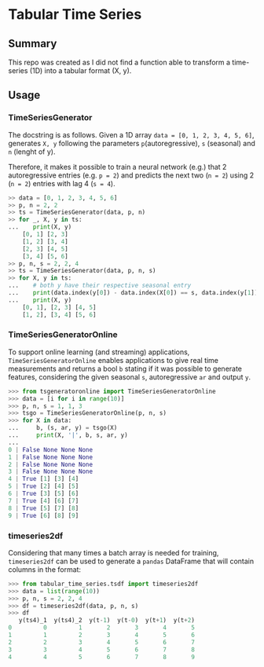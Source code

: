 # Tabular Time Series

## Summary

This repo was created as I did not find a function able to transform a time-series (1D) into a tabular format (X, y).

## Usage

### TimeSeriesGenerator

The docstring is as follows. Given a 1D array `data = [0, 1, 2, 3, 4, 5, 6]`, generates `X, y` following the parameters `p`(autoregressive), `s` (seasonal) and `n` (lenght of y).

Therefore, it makes it possible to train a neural network (e.g.) that 2 autoregressive entries (e.g. `p = 2`) and predicts the next two (`n = 2`) using 2 (`n = 2`) entries with lag 4 (`s = 4`).

```python
>> data = [0, 1, 2, 3, 4, 5, 6]
>> p, n = 2, 2
>> ts = TimeSeriesGenerator(data, p, n)
>> for _, X, y in ts:
...    print(X, y)
    [0, 1] [2, 3]
    [1, 2] [3, 4]
    [2, 3] [4, 5]
    [3, 4] [5, 6]
>> p, n, s = 2, 2, 4
>> ts = TimeSeriesGenerator(data, p, n, s)
>> for X, y in ts:
...    # both y have their respective seasonal entry
...    print(data.index(y[0]) - data.index(X[0]) == s, data.index(y[1]) - data.index(X[1]) == s)
...    print(X, y)
    [0, 1], [2, 3] [4, 5]
    [1, 2], [3, 4] [5, 6]
```

### TimeSeriesGeneratorOnline

To support online learning (and streaming) applications, `TimeSeriesGeneratorOnline` enables applications to give real time measurements and returns a bool `b` stating if it was possible to generate features, considering the given seasonal `s`, autoregressive `ar` and output `y`.

```python
>>> from tsgeneratoronline import TimeSeriesGeneratorOnline
>>> data = [i for i in range(10)]
>>> p, n, s = 1, 1, 3
>>> tsgo = TimeSeriesGeneratorOnline(p, n, s)
>>> for X in data:
...     b, (s, ar, y) = tsgo(X)
...     print(X, '|', b, s, ar, y)
... 
0 | False None None None
1 | False None None None
2 | False None None None
3 | False None None None
4 | True [1] [3] [4]
5 | True [2] [4] [5]
6 | True [3] [5] [6]
7 | True [4] [6] [7]
8 | True [5] [7] [8]
9 | True [6] [8] [9]
```

### timeseries2df

Considering that many times a batch array is needed for training, `timeseries2df` can be used to generate a `pandas` DataFrame that will contain columns in the format:

```python
>>> from tabular_time_series.tsdf import timeseries2df
>>> data = list(range(10))
>>> p, n, s = 2, 2, 4
>>> df = timeseries2df(data, p, n, s)
>>> df
   y(ts4)_1  y(ts4)_2  y(t-1)  y(t-0)  y(t+1)  y(t+2)
0         0         1       2       3       4       5
1         1         2       3       4       5       6
2         2         3       4       5       6       7
3         3         4       5       6       7       8
4         4         5       6       7       8       9
```